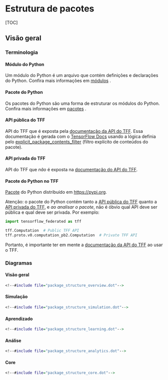 # Estrutura de pacotes

[TOC]

## Visão geral

### Terminologia

#### Módulo do Python

Um módulo do Python é um arquivo que contém definições e declarações do Python. Confira mais informações em [módulos](https://docs.python.org/3/tutorial/modules.html#modules) .

#### Pacote do Python

Os pacotes do Python são uma forma de estruturar os módulos do Python. Confira mais informações em [pacotes](https://docs.python.org/3/tutorial/modules.html#packages) .

#### API pública do TFF

API do TFF que é exposta pela [documentação da API do TFF](https://www.tensorflow.org/federated/api_docs/python/tff). Essa documentação é gerada com o [TensorFlow Docs](https://github.com/tensorflow/docs) usando a lógica definia pelo [explicit_package_contents_filter](https://github.com/tensorflow/docs/blob/master/tools/tensorflow_docs/api_generator/public_api.py;l=156) (filtro explícito de conteúdos do pacote).

#### API privada do TFF

API do TFF que *não* é exposta na [documentação do API do TFF](https://www.tensorflow.org/federated/api_docs/python/tff).

#### Pacote do Python no TFF

[Pacote](https://pypi.org/project/tensorflow-federated/) do Python distribuído em https://pypi.org.

Atenção: o pacote do Python contém tanto a [API pública do TFF](#public-tff-api) quanto a [API privada do TFF](#private-tff-api), e *ao analisar o pacote*, não é óbvio qual API deve ser pública e qual deve ser privada. Por exemplo:

```python
import tensorflow_federated as tff

tff.Computation  # Public TFF API
tff.proto.v0.computation_pb2.Computation  # Private TFF API
```

Portanto, é importante ter em mente a [documentação da API do TFF](https://www.tensorflow.org/federated/api_docs/python/tff) ao usar o TFF.

### Diagramas

#### Visão geral

```dot
<!--#include file="package_structure_overview.dot"-->
```

#### Simulação

```dot
<!--#include file="package_structure_simulation.dot"-->
```

#### Aprendizado

```dot
<!--#include file="package_structure_learning.dot"-->
```

#### Análise

```dot
<!--#include file="package_structure_analytics.dot"-->
```

#### Core

```dot
<!--#include file="package_structure_core.dot"-->
```
